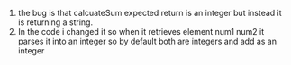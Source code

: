 1. the bug is that calcuateSum expected return is an integer but instead it is returning a string.
2.  In the code i changed it so when it retrieves element num1 num2 it parses it into an integer so by default both are integers and add as an integer
